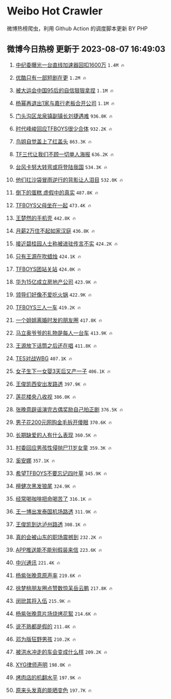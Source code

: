 # Weibo Hot Crawler 



微博热榜爬虫，利用 Github Action 的调度脚本更新 BY PHP 


## 微博今日热榜 更新于 2023-08-07 16:49:03 
1. [中纪委曝光一台直线加速器回扣1600万](https://s.weibo.com/weibo?q=%23%E4%B8%AD%E7%BA%AA%E5%A7%94%E6%9B%9D%E5%85%89%E4%B8%80%E5%8F%B0%E7%9B%B4%E7%BA%BF%E5%8A%A0%E9%80%9F%E5%99%A8%E5%9B%9E%E6%89%A31600%E4%B8%87%23&t=31&band_rank=1&Refer=top) `1.4M 🔥` 

1. [优酷只有一部短剧在更](https://s.weibo.com/weibo?q=%23%E4%BC%98%E9%85%B7%E5%8F%AA%E6%9C%89%E4%B8%80%E9%83%A8%E7%9F%AD%E5%89%A7%E5%9C%A8%E6%9B%B4%23&t=31&band_rank=2&Refer=top) `1.2M 🔥` 

1. [被大运会中国95后的自信狠狠拿捏](https://s.weibo.com/weibo?q=%23%E8%A2%AB%E5%A4%A7%E8%BF%90%E4%BC%9A%E4%B8%AD%E5%9B%BD95%E5%90%8E%E7%9A%84%E8%87%AA%E4%BF%A1%E7%8B%A0%E7%8B%A0%E6%8B%BF%E6%8D%8F%23&t=31&band_rank=3&Refer=top) `1.1M 🔥` 

1. [杨幂再退出1家与嘉行老板合开公司](https://s.weibo.com/weibo?q=%23%E6%9D%A8%E5%B9%82%E5%86%8D%E9%80%80%E5%87%BA1%E5%AE%B6%E4%B8%8E%E5%98%89%E8%A1%8C%E8%80%81%E6%9D%BF%E5%90%88%E5%BC%80%E5%85%AC%E5%8F%B8%23&t=31&band_rank=4&Refer=top) `1.1M 🔥` 

1. [门头沟区龙泉镇副镇长刘捷遇难](https://s.weibo.com/weibo?q=%23%E9%97%A8%E5%A4%B4%E6%B2%9F%E5%8C%BA%E9%BE%99%E6%B3%89%E9%95%87%E5%89%AF%E9%95%87%E9%95%BF%E5%88%98%E6%8D%B7%E9%81%87%E9%9A%BE%23&t=31&band_rank=5&Refer=top) `936.0K 🔥` 

1. [时代峰峻回应TFBOYS很少合体](https://s.weibo.com/weibo?q=%23%E6%97%B6%E4%BB%A3%E5%B3%B0%E5%B3%BB%E5%9B%9E%E5%BA%94TFBOYS%E5%BE%88%E5%B0%91%E5%90%88%E4%BD%93%23&t=31&band_rank=6&Refer=top) `932.2K 🔥` 

1. [鸟姐自觉盖上了红盖头](https://s.weibo.com/weibo?q=%23%E9%B8%9F%E5%A7%90%E8%87%AA%E8%A7%89%E7%9B%96%E4%B8%8A%E4%BA%86%E7%BA%A2%E7%9B%96%E5%A4%B4%23&t=31&band_rank=7&Refer=top) `863.3K 🔥` 

1. [TF三代让我们不顾一切单人海报](https://s.weibo.com/weibo?q=%23TF%E4%B8%89%E4%BB%A3%E8%AE%A9%E6%88%91%E4%BB%AC%E4%B8%8D%E9%A1%BE%E4%B8%80%E5%88%87%E5%8D%95%E4%BA%BA%E6%B5%B7%E6%8A%A5%23&t=31&band_rank=8&Refer=top) `636.2K 🔥` 

1. [台风卡努大转弯或将登陆我国](https://s.weibo.com/weibo?q=%23%E5%8F%B0%E9%A3%8E%E5%8D%A1%E5%8A%AA%E5%A4%A7%E8%BD%AC%E5%BC%AF%E6%88%96%E5%B0%86%E7%99%BB%E9%99%86%E6%88%91%E5%9B%BD%23&t=31&band_rank=9&Refer=top) `534.3K 🔥` 

1. [他们扛沙袋冒雨逆行的背影让人泪目](https://s.weibo.com/weibo?q=%23%E4%BB%96%E4%BB%AC%E6%89%9B%E6%B2%99%E8%A2%8B%E5%86%92%E9%9B%A8%E9%80%86%E8%A1%8C%E7%9A%84%E8%83%8C%E5%BD%B1%E8%AE%A9%E4%BA%BA%E6%B3%AA%E7%9B%AE%23&t=31&band_rank=10&Refer=top) `532.0K 🔥` 

1. [倒下的蛋糕 虚假中的真实](https://s.weibo.com/weibo?q=%E5%80%92%E4%B8%8B%E7%9A%84%E8%9B%8B%E7%B3%95%20%E8%99%9A%E5%81%87%E4%B8%AD%E7%9A%84%E7%9C%9F%E5%AE%9E&t=31&band_rank=11&Refer=top) `487.8K 🔥` 

1. [TFBOYS父母坐在一起](https://s.weibo.com/weibo?q=%23TFBOYS%E7%88%B6%E6%AF%8D%E5%9D%90%E5%9C%A8%E4%B8%80%E8%B5%B7%23&t=31&band_rank=12&Refer=top) `473.4K 🔥` 

1. [王楚然的手机壳](https://s.weibo.com/weibo?q=%23%E7%8E%8B%E6%A5%9A%E7%84%B6%E7%9A%84%E6%89%8B%E6%9C%BA%E5%A3%B3%23&t=31&band_rank=13&Refer=top) `442.8K 🔥` 

1. [月薪2万住不起如家汉庭](https://s.weibo.com/weibo?q=%23%E6%9C%88%E8%96%AA2%E4%B8%87%E4%BD%8F%E4%B8%8D%E8%B5%B7%E5%A6%82%E5%AE%B6%E6%B1%89%E5%BA%AD%23&t=31&band_rank=14&Refer=top) `436.8K 🔥` 

1. [接近碧桂园人士称被进驻传言不实](https://s.weibo.com/weibo?q=%23%E6%8E%A5%E8%BF%91%E7%A2%A7%E6%A1%82%E5%9B%AD%E4%BA%BA%E5%A3%AB%E7%A7%B0%E8%A2%AB%E8%BF%9B%E9%A9%BB%E4%BC%A0%E8%A8%80%E4%B8%8D%E5%AE%9E%23&t=31&band_rank=15&Refer=top) `424.2K 🔥` 

1. [只有王源在吹蜡烛](https://s.weibo.com/weibo?q=%23%E5%8F%AA%E6%9C%89%E7%8E%8B%E6%BA%90%E5%9C%A8%E5%90%B9%E8%9C%A1%E7%83%9B%23&t=31&band_rank=16&Refer=top) `424.1K 🔥` 

1. [TFBOYS团站关站](https://s.weibo.com/weibo?q=%23TFBOYS%E5%9B%A2%E7%AB%99%E5%85%B3%E7%AB%99%23&t=31&band_rank=17&Refer=top) `424.0K 🔥` 

1. [华为15亿成立房地产公司](https://s.weibo.com/weibo?q=%23%E5%8D%8E%E4%B8%BA15%E4%BA%BF%E6%88%90%E7%AB%8B%E6%88%BF%E5%9C%B0%E4%BA%A7%E5%85%AC%E5%8F%B8%23&t=31&band_rank=18&Refer=top) `423.9K 🔥` 

1. [领导们好像不爱吃火锅](https://s.weibo.com/weibo?q=%23%E9%A2%86%E5%AF%BC%E4%BB%AC%E5%A5%BD%E5%83%8F%E4%B8%8D%E7%88%B1%E5%90%83%E7%81%AB%E9%94%85%23&t=31&band_rank=19&Refer=top) `422.9K 🔥` 

1. [TFBOYS三人一车](https://s.weibo.com/weibo?q=%23TFBOYS%E4%B8%89%E4%BA%BA%E4%B8%80%E8%BD%A6%23&t=31&band_rank=20&Refer=top) `419.2K 🔥` 

1. [一个姐姐离婚时发的朋友圈](https://s.weibo.com/weibo?q=%E4%B8%80%E4%B8%AA%E5%A7%90%E5%A7%90%E7%A6%BB%E5%A9%9A%E6%97%B6%E5%8F%91%E7%9A%84%E6%9C%8B%E5%8F%8B%E5%9C%88&t=31&band_rank=21&Refer=top) `417.8K 🔥` 

1. [马立奥爷爷的礼物是每人一台车](https://s.weibo.com/weibo?q=%23%E9%A9%AC%E7%AB%8B%E5%A5%A5%E7%88%B7%E7%88%B7%E7%9A%84%E7%A4%BC%E7%89%A9%E6%98%AF%E6%AF%8F%E4%BA%BA%E4%B8%80%E5%8F%B0%E8%BD%A6%23&t=31&band_rank=22&Refer=top) `413.9K 🔥` 

1. [王源放下话筒之后还在唱](https://s.weibo.com/weibo?q=%23%E7%8E%8B%E6%BA%90%E6%94%BE%E4%B8%8B%E8%AF%9D%E7%AD%92%E4%B9%8B%E5%90%8E%E8%BF%98%E5%9C%A8%E5%94%B1%23&t=31&band_rank=23&Refer=top) `411.8K 🔥` 

1. [TES对战WBG](https://s.weibo.com/weibo?q=%23TES%E5%AF%B9%E6%88%98WBG%23&t=31&band_rank=24&Refer=top) `407.1K 🔥` 

1. [女子生下一女婴3天后又产一子](https://s.weibo.com/weibo?q=%23%E5%A5%B3%E5%AD%90%E7%94%9F%E4%B8%8B%E4%B8%80%E5%A5%B3%E5%A9%B43%E5%A4%A9%E5%90%8E%E5%8F%88%E4%BA%A7%E4%B8%80%E5%AD%90%23&t=31&band_rank=25&Refer=top) `406.1K 🔥` 

1. [王俊凯西安出发路透](https://s.weibo.com/weibo?q=%23%E7%8E%8B%E4%BF%8A%E5%87%AF%E8%A5%BF%E5%AE%89%E5%87%BA%E5%8F%91%E8%B7%AF%E9%80%8F%23&t=31&band_rank=26&Refer=top) `397.9K 🔥` 

1. [莲花楼央八收视](https://s.weibo.com/weibo?q=%23%E8%8E%B2%E8%8A%B1%E6%A5%BC%E5%A4%AE%E5%85%AB%E6%94%B6%E8%A7%86%23&t=31&band_rank=27&Refer=top) `386.0K 🔥` 

1. [张晚意辟谣演完古偶奖励自己拍正剧](https://s.weibo.com/weibo?q=%23%E5%BC%A0%E6%99%9A%E6%84%8F%E8%BE%9F%E8%B0%A3%E6%BC%94%E5%AE%8C%E5%8F%A4%E5%81%B6%E5%A5%96%E5%8A%B1%E8%87%AA%E5%B7%B1%E6%8B%8D%E6%AD%A3%E5%89%A7%23&t=31&band_rank=28&Refer=top) `376.5K 🔥` 

1. [男子花200元网购金毛拆开傻眼](https://s.weibo.com/weibo?q=%23%E7%94%B7%E5%AD%90%E8%8A%B1200%E5%85%83%E7%BD%91%E8%B4%AD%E9%87%91%E6%AF%9B%E6%8B%86%E5%BC%80%E5%82%BB%E7%9C%BC%23&t=31&band_rank=29&Refer=top) `370.6K 🔥` 

1. [长期缺爱的人有什么表现](https://s.weibo.com/weibo?q=%23%E9%95%BF%E6%9C%9F%E7%BC%BA%E7%88%B1%E7%9A%84%E4%BA%BA%E6%9C%89%E4%BB%80%E4%B9%88%E8%A1%A8%E7%8E%B0%23&t=31&band_rank=30&Refer=top) `360.5K 🔥` 

1. [村委回应男孩性侵抛尸11岁女童](https://s.weibo.com/weibo?q=%E6%9D%91%E5%A7%94%E5%9B%9E%E5%BA%94%E7%94%B7%E5%AD%A9%E6%80%A7%E4%BE%B5%E6%8A%9B%E5%B0%B811%E5%B2%81%E5%A5%B3%E7%AB%A5&t=31&band_rank=31&Refer=top) `359.3K 🔥` 

1. [奚安娜](https://s.weibo.com/weibo?q=%E5%A5%9A%E5%AE%89%E5%A8%9C&t=31&band_rank=32&Refer=top) `357.1K 🔥` 

1. [希望TFBOYS不要忘记四叶草](https://s.weibo.com/weibo?q=%23%E5%B8%8C%E6%9C%9BTFBOYS%E4%B8%8D%E8%A6%81%E5%BF%98%E8%AE%B0%E5%9B%9B%E5%8F%B6%E8%8D%89%23&t=31&band_rank=33&Refer=top) `345.9K 🔥` 

1. [檀健次黑发狼尾](https://s.weibo.com/weibo?q=%23%E6%AA%80%E5%81%A5%E6%AC%A1%E9%BB%91%E5%8F%91%E7%8B%BC%E5%B0%BE%23&t=31&band_rank=34&Refer=top) `324.9K 🔥` 

1. [经常喝咖啡把命喝苦了](https://s.weibo.com/weibo?q=%E7%BB%8F%E5%B8%B8%E5%96%9D%E5%92%96%E5%95%A1%E6%8A%8A%E5%91%BD%E5%96%9D%E8%8B%A6%E4%BA%86&t=31&band_rank=35&Refer=top) `316.1K 🔥` 

1. [王一博出发泰国机场路透](https://s.weibo.com/weibo?q=%23%E7%8E%8B%E4%B8%80%E5%8D%9A%E5%87%BA%E5%8F%91%E6%B3%B0%E5%9B%BD%E6%9C%BA%E5%9C%BA%E8%B7%AF%E9%80%8F%23&t=31&band_rank=36&Refer=top) `311.9K 🔥` 

1. [王俊凯到达泸州路透](https://s.weibo.com/weibo?q=%23%E7%8E%8B%E4%BF%8A%E5%87%AF%E5%88%B0%E8%BE%BE%E6%B3%B8%E5%B7%9E%E8%B7%AF%E9%80%8F%23&t=31&band_rank=37&Refer=top) `308.1K 🔥` 

1. [真的会被山东的职场震撼到](https://s.weibo.com/weibo?q=%E7%9C%9F%E7%9A%84%E4%BC%9A%E8%A2%AB%E5%B1%B1%E4%B8%9C%E7%9A%84%E8%81%8C%E5%9C%BA%E9%9C%87%E6%92%BC%E5%88%B0&t=31&band_rank=38&Refer=top) `232.2K 🔥` 

1. [APP推送能不能别假装来信](https://s.weibo.com/weibo?q=%23APP%E6%8E%A8%E9%80%81%E8%83%BD%E4%B8%8D%E8%83%BD%E5%88%AB%E5%81%87%E8%A3%85%E6%9D%A5%E4%BF%A1%23&t=31&band_rank=39&Refer=top) `223.6K 🔥` 

1. [中兴通讯](https://s.weibo.com/weibo?q=%E4%B8%AD%E5%85%B4%E9%80%9A%E8%AE%AF&t=31&band_rank=40&Refer=top) `221.4K 🔥` 

1. [杨紫张晚意原声率](https://s.weibo.com/weibo?q=%23%E6%9D%A8%E7%B4%AB%E5%BC%A0%E6%99%9A%E6%84%8F%E5%8E%9F%E5%A3%B0%E7%8E%87%23&t=31&band_rank=41&Refer=top) `219.6K 🔥` 

1. [徐梦桃朋友圈点赞数惊呆岳云鹏](https://s.weibo.com/weibo?q=%23%E5%BE%90%E6%A2%A6%E6%A1%83%E6%9C%8B%E5%8F%8B%E5%9C%88%E7%82%B9%E8%B5%9E%E6%95%B0%E6%83%8A%E5%91%86%E5%B2%B3%E4%BA%91%E9%B9%8F%23&t=31&band_rank=42&Refer=top) `217.8K 🔥` 

1. [闵玧其将入伍](https://s.weibo.com/weibo?q=%23%E9%97%B5%E7%8E%A7%E5%85%B6%E5%B0%86%E5%85%A5%E4%BC%8D%23&t=31&band_rank=43&Refer=top) `215.9K 🔥` 

1. [杨紫张晚意片场烧烤花絮](https://s.weibo.com/weibo?q=%23%E6%9D%A8%E7%B4%AB%E5%BC%A0%E6%99%9A%E6%84%8F%E7%89%87%E5%9C%BA%E7%83%A7%E7%83%A4%E8%8A%B1%E7%B5%AE%23&t=31&band_rank=44&Refer=top) `214.6K 🔥` 

1. [说不熟都是假的](https://s.weibo.com/weibo?q=%23%E8%AF%B4%E4%B8%8D%E7%86%9F%E9%83%BD%E6%98%AF%E5%81%87%E7%9A%84%23&t=31&band_rank=45&Refer=top) `211.4K 🔥` 

1. [邓为版狂野男孩](https://s.weibo.com/weibo?q=%23%E9%82%93%E4%B8%BA%E7%89%88%E7%8B%82%E9%87%8E%E7%94%B7%E5%AD%A9%23&t=31&band_rank=46&Refer=top) `210.2K 🔥` 

1. [被洪水冲走的车会变成什么样](https://s.weibo.com/weibo?q=%E8%A2%AB%E6%B4%AA%E6%B0%B4%E5%86%B2%E8%B5%B0%E7%9A%84%E8%BD%A6%E4%BC%9A%E5%8F%98%E6%88%90%E4%BB%80%E4%B9%88%E6%A0%B7&t=31&band_rank=47&Refer=top) `209.2K 🔥` 

1. [XYG律师声明](https://s.weibo.com/weibo?q=%23XYG%E5%BE%8B%E5%B8%88%E5%A3%B0%E6%98%8E%23&t=31&band_rank=48&Refer=top) `198.0K 🔥` 

1. [烤肉店的机翻水平](https://s.weibo.com/weibo?q=%E7%83%A4%E8%82%89%E5%BA%97%E7%9A%84%E6%9C%BA%E7%BF%BB%E6%B0%B4%E5%B9%B3&t=31&band_rank=49&Refer=top) `197.9K 🔥` 

1. [原来头发真的能晒变色](https://s.weibo.com/weibo?q=%23%E5%8E%9F%E6%9D%A5%E5%A4%B4%E5%8F%91%E7%9C%9F%E7%9A%84%E8%83%BD%E6%99%92%E5%8F%98%E8%89%B2%23&t=31&band_rank=50&Refer=top) `197.7K 🔥` 


